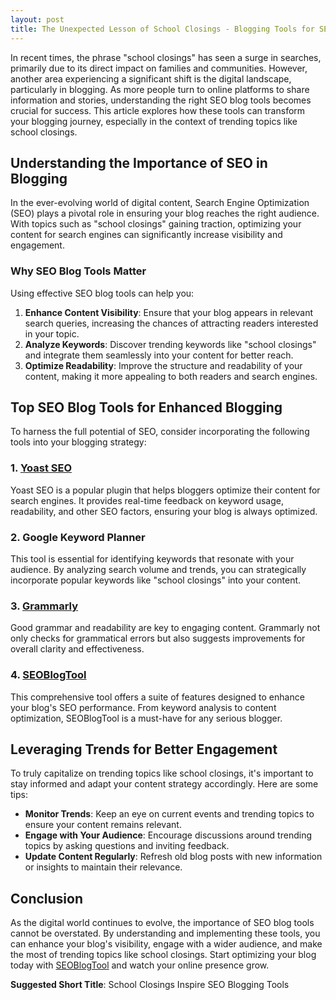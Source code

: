 ```yaml
---
layout: post
title: The Unexpected Lesson of School Closings - Blogging Tools for SEO Success
---
```



In recent times, the phrase "school closings" has seen a surge in searches, primarily due to its direct impact on families and communities. However, another area experiencing a significant shift is the digital landscape, particularly in blogging. As more people turn to online platforms to share information and stories, understanding the right SEO blog tools becomes crucial for success. This article explores how these tools can transform your blogging journey, especially in the context of trending topics like school closings.

## Understanding the Importance of SEO in Blogging

In the ever-evolving world of digital content, Search Engine Optimization (SEO) plays a pivotal role in ensuring your blog reaches the right audience. With topics such as "school closings" gaining traction, optimizing your content for search engines can significantly increase visibility and engagement.

### Why SEO Blog Tools Matter

Using effective SEO blog tools can help you:

1. **Enhance Content Visibility**: Ensure that your blog appears in relevant search queries, increasing the chances of attracting readers interested in your topic.
2. **Analyze Keywords**: Discover trending keywords like "school closings" and integrate them seamlessly into your content for better reach.
3. **Optimize Readability**: Improve the structure and readability of your content, making it more appealing to both readers and search engines.

## Top SEO Blog Tools for Enhanced Blogging

To harness the full potential of SEO, consider incorporating the following tools into your blogging strategy:

### 1. [Yoast SEO](https://yoast.com)

Yoast SEO is a popular plugin that helps bloggers optimize their content for search engines. It provides real-time feedback on keyword usage, readability, and other SEO factors, ensuring your blog is always optimized.

### 2. Google Keyword Planner

This tool is essential for identifying keywords that resonate with your audience. By analyzing search volume and trends, you can strategically incorporate popular keywords like "school closings" into your content.

### 3. [Grammarly](https://grammarly.com)

Good grammar and readability are key to engaging content. Grammarly not only checks for grammatical errors but also suggests improvements for overall clarity and effectiveness.

### 4. [SEOBlogTool](https://seoblogtool.com/)

This comprehensive tool offers a suite of features designed to enhance your blog's SEO performance. From keyword analysis to content optimization, SEOBlogTool is a must-have for any serious blogger.

## Leveraging Trends for Better Engagement

To truly capitalize on trending topics like school closings, it's important to stay informed and adapt your content strategy accordingly. Here are some tips:

- **Monitor Trends**: Keep an eye on current events and trending topics to ensure your content remains relevant.
- **Engage with Your Audience**: Encourage discussions around trending topics by asking questions and inviting feedback.
- **Update Content Regularly**: Refresh old blog posts with new information or insights to maintain their relevance.

## Conclusion

As the digital world continues to evolve, the importance of SEO blog tools cannot be overstated. By understanding and implementing these tools, you can enhance your blog's visibility, engage with a wider audience, and make the most of trending topics like school closings. Start optimizing your blog today with [SEOBlogTool](https://seoblogtool.com/) and watch your online presence grow.

**Suggested Short Title**: School Closings Inspire SEO Blogging Tools